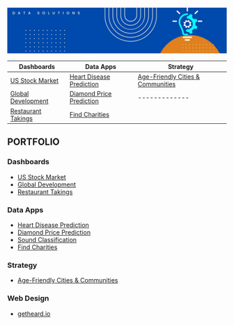 ![alt text](https://github.com/get-heard/get-heard/blob/main/Banner.jpg?raw=true)

| Dashboards | Data Apps| Strategy
| ------------- | ------------- | ------------- |
| [US Stock Market](https://getheard.quarto.pub/spy)  | [Heart Disease Prediction](https://hearts.streamlit.app)|[Age-Friendly Cities & Communities](https://extranet.who.int/agefriendlyworld/wp-content/uploads/2018/08/Sefton-Older-Peoples-Strategy-2019-2024.pdf)| Web Design |
| [Global Development](https://getheard.quarto.pub/gapminder)  |[Diamond Price Prediction](https://diamondz.streamlit.app) | ------------- |
| [Restaurant Takings](https://getheard.quarto.pub/tips)  | [Find Charities](https://charities.streamlit.app)  |

## PORTFOLIO 
### Dashboards
- [US Stock Market](https://getheard.quarto.pub/spy)
- [Global Development](https://getheard.quarto.pub/gapminder)
- [Restaurant Takings](https://getheard.quarto.pub/tips)

### Data Apps
- [Heart Disease Prediction](https://hearts.streamlit.app)
- [Diamond Price Prediction](https://diamondz.streamlit.app)
- [Sound Classification](https://sounds.streamlit.app)
- [Find Charities](https://charities.streamlit.app)

### Strategy
- [Age-Friendly Cities & Communities](https://extranet.who.int/agefriendlyworld/wp-content/uploads/2018/08/Sefton-Older-Peoples-Strategy-2019-2024.pdf)

### Web Design
- [getheard.io](https://get-heard.github.io)
